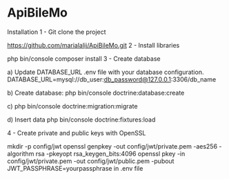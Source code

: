 # ApiBileMo
Installation 1 - 
Git clone the project

https://github.com/marialalij/ApiBileMo.git 2 - Install libraries

php bin/console composer install 3 - Create database

a) Update DATABASE_URL .env file with your database configuration. DATABASE_URL=mysql://db_user:db_password@127.0.0.1:3306/db_name

b) Create database: php bin/console doctrine:database:create

c) php bin/console doctrine:migration:migrate

d) Insert data php bin/console doctrine:fixtures:load

4 - Create private and public keys with OpenSSL

mkdir -p config/jwt openssl genpkey -out config/jwt/private.pem -aes256 -algorithm rsa -pkeyopt rsa_keygen_bits:4096 openssl pkey -in config/jwt/private.pem -out config/jwt/public.pem -pubout
JWT_PASSPHRASE=yourpassphrase in 
 .env file 
